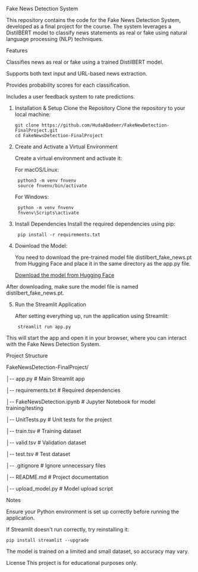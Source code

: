 Fake News Detection System

This repository contains the code for the Fake News Detection System, developed as a final project for the course. The system leverages a DistilBERT model to classify news statements as real or fake using natural language processing (NLP) techniques.

Features

Classifies news as real or fake using a trained DistilBERT model.

Supports both text input and URL-based news extraction.

Provides probability scores for each classification.

Includes a user feedback system to rate predictions.



1. Installation & Setup
   Clone the Repository Clone the repository to your local machine:

    
       git clone https://github.com/HudaAQadeer/FakeNewDetection-FinalProject.git
       cd FakeNewsDetection-FinalProject


2. Create and Activate a Virtual Environment

   
   Create a virtual environment and activate it:

   For macOS/Linux:
        
        python3 -m venv fnvenv
        source fnvenv/bin/activate

   For Windows:
        
        python -m venv fnvenv
        fnvenv\Scripts\activate

   

3. Install Dependencies
   Install the required dependencies using pip:

        pip install -r requirements.txt


4. Download the Model:

   You need to download the pre-trained model file distilbert_fake_news.pt from Hugging Face and place it in        the same directory as the app.py file.

      [Download the model from Hugging Face](https://huggingface.co/HudaAQadeer/fake-news-detector)

After downloading, make sure the model file is named distilbert_fake_news.pt.

5. Run the Streamlit Application

    After setting everything up, run the application using Streamlit:

        streamlit run app.py

This will start the app and open it in your browser, where you can interact with the Fake News Detection System.

Project Structure

FakeNewsDetection-FinalProject/

│-- app.py                  # Main Streamlit app

│-- requirements.txt        # Required dependencies

│-- FakeNewsDetection.ipynb # Jupyter Notebook for model training/testing

│-- UnitTests.py            # Unit tests for the project

│-- train.tsv               # Training dataset

│-- valid.tsv               # Validation dataset

│-- test.tsv                # Test dataset

│-- .gitignore              # Ignore unnecessary files

│-- README.md               # Project documentation

│-- upload_model.py         # Model upload script


Notes

Ensure your Python environment is set up correctly before running the application.

If Streamlit doesn't run correctly, try reinstalling it:

    pip install streamlit --upgrade

The model is trained on a limited and small dataset, so accuracy may vary.

License
This project is for educational purposes only.